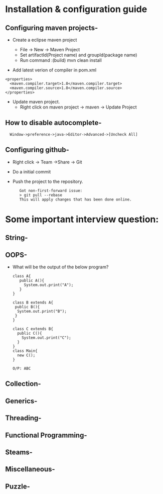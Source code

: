 # Installation & configuration guide

## Configuring maven projects-

   * Create a eclipse maven project
     * File -> New -> Maven Project
     * Set artifactId(Project name) and groupId(package name)
     * Run command :(build)
       mvn clean install 
     
   * Add latest verion of compiler in pom.xml
   
    
    <properties>
      <maven.compiler.target>1.8</maven.compiler.target>
      <maven.compiler.source>1.8</maven.compiler.source> 
    </properties> 
    
   
   * Update maven project.
      * Right click on maven project -> maven -> Update Project
      
 ## How to disable autocomplete-
 
      Window->preference->java->Editor->Advanced->[Uncheck All]
 
 
 ## Configuring github-
   * Right click -> Team ->Share -> Git
   * Do a initial commit
   * Push the project to the repository.
   
          
            Got non-first-forward issue:
            > git pull --rebase
            This will apply changes that has been done online.
        
 
 # Some important interview question:
   ## String-
   ## OOPS-
   * What will be the output of the below program?
   
         
         class A{
            public A(){
              System.out.print("A");
            }
         }
         
         class B extends A{
          public B(){
           System.out.print("B");
          }
         }
         
         class C extends B{
           public C(){
             System.out.print("C");
           }
         }
         class Main{
           new C();
         }
         
         O/P: ABC
         
        
         
   ## Collection-
   ## Generics-
   ## Threading-
   ## Functional Programming-
   ## Steams-
   ## Miscellaneous-
   ## Puzzle-
 
 
    

